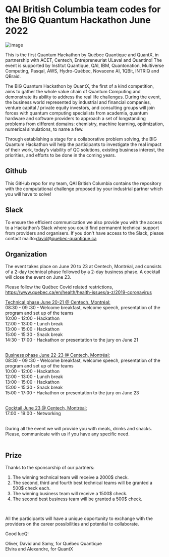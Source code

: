 # QAI British Columbia team codes for the BIG Quantum Hackathon June 2022

![image](img/BQH_poster.png)



This is the first Quantum Hackathon by Québec Quantique and QuantX, in partnership with ACET, Centech, Entrepreneuriat ULaval and Quantino!
The event is supported by Institut Quantique, QAI, IBM, Quantonation, Multiverse Computing, Pasqal, AWS, Hydro-Québec, Novacene AI, 1QBit, INTRIQ and QBraid.

The BIG Quantum Hackathon by QuantX, the first of a kind competition, aims to gather the whole value chain of Quantum Computing and demonstrate its ability to address the real life challenges. During the event, the business world represented by industrial and financial companies, venture capital / private equity investors, and consulting groups will join forces with quantum computing specialists from academia, quantum hardware and software providers to approach a set of longstanding problems from different domains: chemistry, machine learning, optimization, numerical simulations, to name a few.

Through establishing a stage for a collaborative problem solving, the BIG Quantum Hackathon will help the participants to investigate the real impact of their work, today’s viability of QC solutions, existing business interest, the priorities, and efforts to be done in the coming years.



## Github
This GitHub repo for my team, QAI British Columbia contains the repository with the computational challenge proposed by your industrial partner which you will have to solve! 

## Slack
To ensure the efficient communication we also provide you with the access to a Hackathon’s Slack where you could find permanent technical support from providers and organisers. If you don't have access to the Slack, please contact mailto:david@quebec-quantique.ca 
## Organization
The event takes place on June 20 to 23 at Centech, Montréal, and consists of a 2-day technical phase followed by a 2-day business phase. A cocktail will close the event on June 23.

Please follow the Québec Covid related restrictions, https://www.quebec.ca/en/health/health-issues/a-z/2019-coronavirus 

<ins> Technical phase June 20-21 @ Centech, Montréal: </ins>  	<br/>
08:30  - 09 :30  	-	Welcome breakfast, welcome speech, presentation of the program and set up of the teams <br/>
		10:00  - 12:00  	- 	Hackathon <br/>
		12:00  - 13:00  	-	Lunch break <br/>
		13:00  - 15:00 	-	Hackathon <br/>
		15:00  - 15:30 	-	Snack break <br/>
		14:30  - 17:00 	-	Hackathon or presentation to the jury on June 21 <br/>
		<br/>

<ins> Business phase June 22-23 @ Centech, Montréal: </ins>		<br/>
08:30  - 09 :30  	-	Welcome breakfast, welcome speech, presentation of the program and set up of the teams <br/>
		10:00  - 12:00  	- 	Hackathon <br/>
		12:00  - 13:00  	-	Lunch break <br/>
		13:00  - 15:00 	-	Hackathon <br/>
		15:00  - 15:30 	-	Snack break <br/>
		15:00  - 17:00 	-	Hackathon or presentation to the jury on June 23 <br/>
		<br/>

<ins> Cocktail June 23 @ Centech, Montréal: </ins>		<br/>
		17:00 - 19:00 - Networking<br/>
		<br/>		


During all the event we will provide you with meals, drinks and snacks. Please, communicate with us if you have any specific need.
<br><br/>



## Prize
Thanks to the sponsorship of our partners:
1. The winning technical team will receive a 2000$ check.
2. The second, third and fourth best technical teams will be granted a 500$ check each.
3. The winning business team will receive a 1500$ check.
4. The second best business team will be granted a 500$ check.

<br/>

All the participants will have a unique opportunity to exchange with the providers on the career possibilities and potential to collaborate.

Good lucQ!<br/>

Oliver, David and Samy, for Québec Quantique<br/>
Elvira and Alexandre, for QuantX

